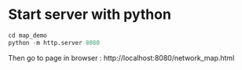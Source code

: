 
# Start server with python

```py
cd map_demo
python -m http.server 8080 
```

Then go to page in browser : http://localhost:8080/network_map.html 